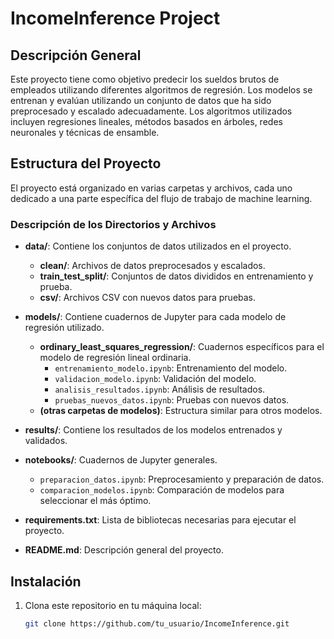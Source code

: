 # IncomeInference Project

## Descripción General

Este proyecto tiene como objetivo predecir los sueldos brutos de empleados utilizando diferentes algoritmos de regresión. Los modelos se entrenan y evalúan utilizando un conjunto de datos que ha sido preprocesado y escalado adecuadamente. Los algoritmos utilizados incluyen regresiones lineales, métodos basados en árboles, redes neuronales y técnicas de ensamble.

## Estructura del Proyecto

El proyecto está organizado en varias carpetas y archivos, cada uno dedicado a una parte específica del flujo de trabajo de machine learning.

### Descripción de los Directorios y Archivos

- **data/**: Contiene los conjuntos de datos utilizados en el proyecto.
  - **clean/**: Archivos de datos preprocesados y escalados.
  - **train_test_split/**: Conjuntos de datos divididos en entrenamiento y prueba.
  - **csv/**: Archivos CSV con nuevos datos para pruebas.

- **models/**: Contiene cuadernos de Jupyter para cada modelo de regresión utilizado.
  - **ordinary_least_squares_regression/**: Cuadernos específicos para el modelo de regresión lineal ordinaria.
    - `entrenamiento_modelo.ipynb`: Entrenamiento del modelo.
    - `validacion_modelo.ipynb`: Validación del modelo.
    - `analisis_resultados.ipynb`: Análisis de resultados.
    - `pruebas_nuevos_datos.ipynb`: Pruebas con nuevos datos.
  - **(otras carpetas de modelos)**: Estructura similar para otros modelos.

- **results/**: Contiene los resultados de los modelos entrenados y validados.

- **notebooks/**: Cuadernos de Jupyter generales.
  - `preparacion_datos.ipynb`: Preprocesamiento y preparación de datos.
  - `comparacion_modelos.ipynb`: Comparación de modelos para seleccionar el más óptimo.

- **requirements.txt**: Lista de bibliotecas necesarias para ejecutar el proyecto.

- **README.md**: Descripción general del proyecto.

## Instalación

1. Clona este repositorio en tu máquina local:
   ```bash
   git clone https://github.com/tu_usuario/IncomeInference.git
